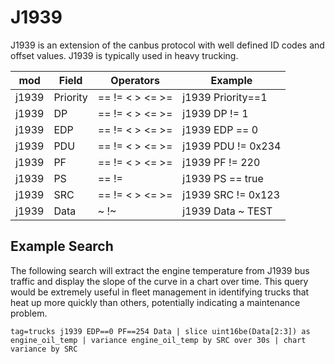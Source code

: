 # J1939

J1939 is an extension of the canbus protocol with well defined ID codes and offset values.  J1939 is typically used in heavy trucking.

| mod | Field | Operators | Example 
|-----|-------|-----------|---------
| j1939 | Priority | == != < > <= >= | j1939 Priority==1
| j1939 | DP | == != < > <= >=| j1939 DP != 1 
| j1939 | EDP | == != < > <= >= | j1939 EDP == 0 
| j1939 | PDU | == != < > <= >= | j1939 PDU != 0x234 
| j1939 | PF | == != < > <= >= | j1939 PF != 220 
| j1939 | PS | == != | j1939 PS == true 
| j1939 | SRC | == != < > <= >= | j1939 SRC != 0x123 
| j1939 | Data | ~ !~ | j1939 Data ~ TEST

## Example Search

The following search will extract the engine temperature from J1939 bus traffic and display the slope of the curve in a chart over time.  This query would be extremely useful in fleet management in identifying trucks that heat up more quickly than others, potentially indicating a maintenance problem.

```gravwell
tag=trucks j1939 EDP==0 PF==254 Data | slice uint16be(Data[2:3]) as engine_oil_temp | variance engine_oil_temp by SRC over 30s | chart variance by SRC
```
